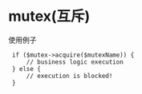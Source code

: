 # mutex\(互斥\)

使用例子

```
 if ($mutex->acquire($mutexName)) {
     // business logic execution
 } else {
     // execution is blocked!
 }
```



